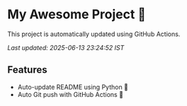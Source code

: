 # My Awesome Project 🚀

This project is automatically updated using GitHub Actions.

_Last updated: 2025-06-13 23:24:52 IST_

## Features
- Auto-update README using Python 🐍
- Auto Git push with GitHub Actions 🤖
